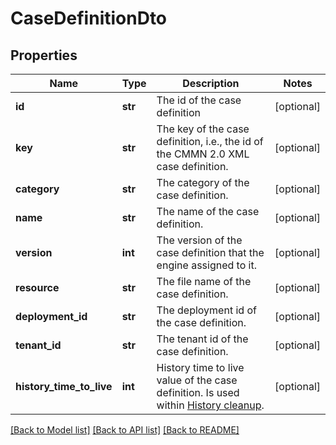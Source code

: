 # CaseDefinitionDto

## Properties
Name | Type | Description | Notes
------------ | ------------- | ------------- | -------------
**id** | **str** | The id of the case definition | [optional] 
**key** | **str** | The key of the case definition, i.e., the id of the CMMN 2.0 XML case definition. | [optional] 
**category** | **str** | The category of the case definition. | [optional] 
**name** | **str** | The name of the case definition. | [optional] 
**version** | **int** | The version of the case definition that the engine assigned to it. | [optional] 
**resource** | **str** | The file name of the case definition. | [optional] 
**deployment_id** | **str** | The deployment id of the case definition. | [optional] 
**tenant_id** | **str** | The tenant id of the case definition. | [optional] 
**history_time_to_live** | **int** | History time to live value of the case definition. Is used within [History cleanup](https://docs.camunda.org/manual/7.13/user-guide/process-engine/history/#history-cleanup). | [optional] 

[[Back to Model list]](../README.md#documentation-for-models) [[Back to API list]](../README.md#documentation-for-api-endpoints) [[Back to README]](../README.md)



